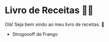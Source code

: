 # Livro de Receitas :man_cook:

Olá! Seja bem vindo ao meu livro de receitas. :clap:

- Strogonoff de Frango


